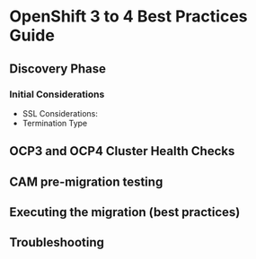 # OpenShift 3 to 4 Best Practices Guide


## Discovery Phase

### Initial Considerations

- SSL Considerations:
 - Termination Type 


## OCP3 and OCP4 Cluster Health Checks


## CAM pre-migration testing


## Executing the migration (best practices)


## Troubleshooting
